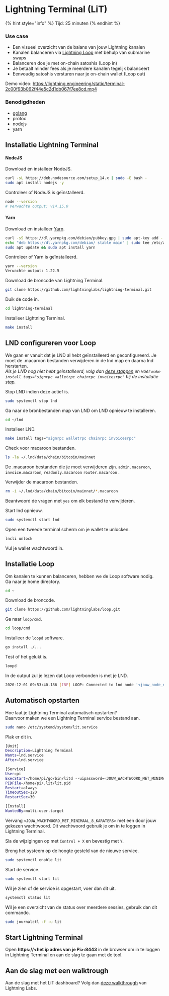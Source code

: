 # Lightning Terminal (LiT)

{% hint style="info" %}
Tijd: 25 minuten
{% endhint %}

### Use case
* Een visueel overzicht van de balans van jouw Lightning kanalen
* Kanalen balanceren via [Lightning Loop](https://lightning.engineering/loop/) met behulp van submarine swaps
* Balanceren doe je met on-chain satoshis (Loop in)
* Je betaalt minder fees als je meerdere kanalen tegelijk balanceert
* Eenvoudig satoshis versturen naar je on-chain wallet (Loop out)

Demo video: https://lightning.engineering/static/terminal-2c00f93b062f44e5c2d1db067f7ee8cd.mp4

### Benodigdheden
* [golang](../lightning/golang-installatie.md)
* protoc
* nodejs
* yarn

## Installatie Lightning Terminal

#### NodeJS
Download en installeer NodeJS.
```bash
curl -sL https://deb.nodesource.com/setup_14.x | sudo -E bash -
sudo apt install nodejs -y
```

Controleer of NodeJS is geïnstalleerd.
```bash
node --version
# Verwachte output: v14.15.0
```

#### Yarn

Download en installeer [Yarn](https://classic.yarnpkg.com/en/docs/install).
```bash
curl -sS https://dl.yarnpkg.com/debian/pubkey.gpg | sudo apt-key add -
echo "deb https://dl.yarnpkg.com/debian/ stable main" | sudo tee /etc/apt/sources.list.d/yarn.list
sudo apt update && sudo apt install yarn
```

Controleer of Yarn is geïnstalleerd.
```bash
yarn --version
Verwachte output: 1.22.5
```

Download de broncode van Lightning Terminal.
```bash
git clone https://github.com/lightninglabs/lightning-terminal.git
```

Duik de code in.
```bash
cd lightning-terminal
```

Installeer Lightning Terminal.
```bash
make install
```

## LND configureren voor Loop
We gaan er vanuit dat je LND al hebt geïnstalleerd en geconfigureerd. 
Je moet de .macaroon bestanden verwijderen in de lnd map en daarna lnd herstarten.   
*Als je LND nog niet hebt geinstalleerd, volg dan [deze stappen](../lightning/installatie.md) en voer `make install tags="signrpc walletrpc chainrpc invoicesrpc"` bij de installatie stap.*

Stop LND indien deze actief is.
```bash
sudo systemctl stop lnd
```

Ga naar de bronbestanden map van LND om LND opnieuw te installeren.
```bash
cd ~/lnd
```

Installeer LND.
```bash
make install tags="signrpc walletrpc chainrpc invoicesrpc"
```

Check voor macaroon bestanden.
```bash
ls -la ~/.lnd/data/chain/bitcoin/mainnet
```
De .macaroon bestanden die je moet verwijderen zijn.
`admin.macaroon`, 
`invoice.macaroon`, 
`readonly.macaroon`
`router.macaroon` .

Verwijder de macaroon bestanden.
```bash
rm -i ~/.lnd/data/chain/bitcoin/mainnet/*.macaroon
```
Beantwoord de vragen met `yes` om elk bestand te verwijderen.

Start lnd opnieuw.
```bash
sudo systemctl start lnd
```
Open een tweede terminal scherm om je wallet te unlocken.

```bash
lncli unlock
```
Vul je wallet wachtwoord in.

## Installatie Loop
Om kanalen te kunnen balanceren, hebben we de Loop software nodig.  
Ga naar je home directory.
```bash
cd ~
```

Download de broncode.
```bash
git clone https://github.com/lightninglabs/loop.git
``` 

Ga naar `loop/cmd`.
```bash
cd loop/cmd
```

Installeer de `loopd` software.
```bash
go install ./...
```

Test of het gelukt is.
```bash
loopd
```
In de output zul je lezen dat Loop verbonden is met je LND. 
```bash
2020-12-01 09:53:40.186 [INF] LOOP: Connected to lnd node '<jouw_node_naam>' with pubkey <public_key_van_jouw_node> (version v0.11.99-beta, build tags 'signrpc,walletrpc,chainrpc,invoicesrpc')
```

## Automatisch opstarten

Hoe laat je Lightning Terminal automatisch opstarten?  
Daarvoor maken we een Lightning Terminal service bestand aan.
```bash
sudo nano /etc/systemd/system/lit.service
```

Plak er dit in.
```bash
[Unit]
Description=Lightning Terminal
Wants=lnd.service
After=lnd.service

[Service]
User=pi
ExecStart=/home/pi/go/bin/litd --uipassword=<JOUW_WACHTWOORD_MET_MINIMAAL_8_KARATERS>
PIDFile=/home/pi/.lit/lit.pid
Restart=always
TimeoutSec=120
RestartSec=30

[Install]
WantedBy=multi-user.target
```

Vervang `<JOUW_WACHTWOORD_MET_MINIMAAL_8_KARATERS>` met een door jouw gekozen wachtwoord. Dit wachtwoord gebruik je om in te loggen in Lightning Terminal.

Sla de wijzigingen op met `Control + X` en bevestig met `Y`.

Breng het systeem op de hoogte gesteld van de nieuwe service.

```bash
sudo systemctl enable lit
```

Start de service.
```bash
sudo systemctl start lit
```

Wil je zien of de service is opgestart, voer dan dit uit.

```bash
systemctl status lit
```

Wil je een overzicht van de status over meerdere sessies, gebruik dan dit commando.

```bash
sudo journalctl -f -u lit
```

## Start Lightning Terminal

Open **https://&lt;het ip adres van je Pi&gt;:8443** in de browser om in te loggen in Lightning Terminal en aan de slag te gaan met de tool.

## Aan de slag met een walktrough
Aan de slag met het LiT dashboard? Volg dan [deze walkthrough](https://github.com/lightninglabs/lightning-terminal/blob/master/doc/WALKTHROUGH.md) van Lightning Labs.




